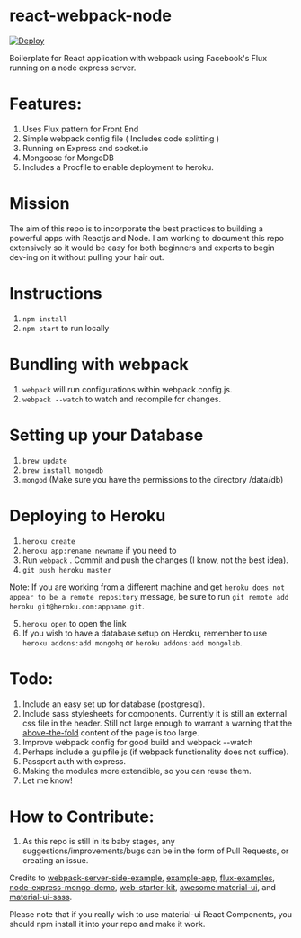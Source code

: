 react-webpack-node
==================

[![Deploy](https://www.herokucdn.com/deploy/button.png)](https://heroku.com/deploy)

Boilerplate for React application with webpack using Facebook's Flux running on a node express server.

Features:
==========
1. Uses Flux pattern for Front End
2. Simple webpack config file ( Includes code splitting )
3. Running on Express and socket.io
4. Mongoose for MongoDB
5. Includes a Procfile to enable deployment to heroku.

Mission
=================
The aim of this repo is to incorporate the best practices to building a powerful apps with Reactjs and Node.
I am working to document this repo extensively so it would be easy for both beginners and experts to begin dev-ing on it without pulling your hair out.

Instructions
================
1. `npm install`
2. `npm start` to run locally

Bundling with webpack
================
1. `webpack` will run configurations within webpack.config.js.
2. `webpack --watch` to watch and recompile for changes.

Setting up your Database
================
1. `brew update`
2. `brew install mongodb`
3. `mongod` (Make sure you have the permissions to the directory /data/db)

Deploying to Heroku
================
1. `heroku create`
2. `heroku app:rename newname` if you need to
3. Run `webpack` . Commit and push the changes (I know, not the best idea).
4. `git push heroku master`

  Note: If you are working from a different machine and get `heroku does not appear to be a remote repository`     message, be sure to run `git remote add heroku git@heroku.com:appname.git`.

5. `heroku open` to open the link
6. If you wish to have a database setup on Heroku, remember to use `heroku addons:add mongohq` or `heroku addons:add mongolab`. 

Todo:
================
1. Include an easy set up for database (postgresql).
2. Include sass stylesheets for components.
Currently it is still an external css file in the header. Still not large enough to warrant a warning that the [above-the-fold](https://developers.google.com/speed/docs/insights/PrioritizeVisibleContent) content of the page is too large.
3. Improve webpack config for good build and webpack --watch
4. Perhaps include a gulpfile.js (if webpack functionality does not suffice).
5. Passport auth with express.
6. Making the modules more extendible, so you can reuse them. 
7. Let me know!

How to Contribute:
=================
1. As this repo is still in its baby stages, any suggestions/improvements/bugs can be in the form of Pull Requests, or creating an issue.

Credits to [webpack-server-side-example](https://github.com/webpack/react-webpack-server-side-example), [example-app](https://github.com/webpack/example-app), [flux-examples](https://github.com/facebook/flux/tree/master/examples), [node-express-mongo-demo](https://github.com/madhums/node-express-mongoose-demo), [web-starter-kit](https://github.com/google/web-starter-kit), [awesome material-ui](https://github.com/callemall/material-ui), and [material-ui-sass](https://github.com/gpbl/material-ui-sass/).

Please note that if you really wish to use material-ui React Components, you should npm install it into your repo and make it work.